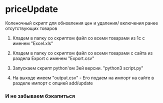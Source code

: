 # priceUpdate
Коленочный скрипт для обновления цен и удаления/ включения ранее отсутствующих товаров

1. Кладем в папку со скриптом файл со всеми товарами из 1с с именем "Excel.xls"

2. Кладем в папку со скриптом файл со всеми товарами с сайта из раздела Export с именем "Export.csv"

3. Запускаем скрипт python'ом 3ей версии. "python3 script.py"

4. На выходе имеем "output.csv" - Его подаем на импорт на сайте в разделе импорт с опцией add/update

### И не забываем бэкапиться
